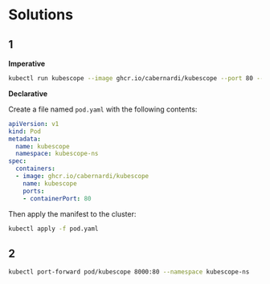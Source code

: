 # Solutions

## 1

**Imperative**

```bash
kubectl run kubescope --image ghcr.io/cabernardi/kubescope --port 80 --namespace kubescope-ns
```

**Declarative**

Create a file named `pod.yaml` with the following contents:

```yaml
apiVersion: v1
kind: Pod
metadata:
  name: kubescope
  namespace: kubescope-ns
spec:
  containers:
  - image: ghcr.io/cabernardi/kubescope
    name: kubescope
    ports:
    - containerPort: 80
```

Then apply the manifest to the cluster:
```bash
kubectl apply -f pod.yaml
```

## 2

```bash
kubectl port-forward pod/kubescope 8000:80 --namespace kubescope-ns
```
